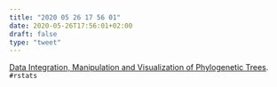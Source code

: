 ```yaml
---
title: "2020 05 26 17 56 01"
date: 2020-05-26T17:56:01+02:00
draft: false
type: "tweet"
---
```


[Data Integration, Manipulation and Visualization of Phylogenetic Trees](https://yulab-smu.github.io/treedata-book/). `#rstats`
